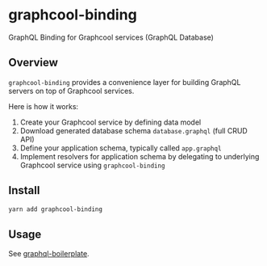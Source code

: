 # graphcool-binding

GraphQL Binding for Graphcool services (GraphQL Database)

## Overview

`graphcool-binding` provides a convenience layer for building GraphQL servers on top of Graphcool services.

Here is how it works:

1. Create your Graphcool service by defining data model
1. Download generated database schema `database.graphql` (full CRUD API)
1. Define your application schema, typically called `app.graphql`
1. Implement resolvers for application schema by delegating to underlying Graphcool service using `graphcool-binding`

## Install

```sh
yarn add graphcool-binding
```

## Usage

See [graphql-boilerplate](https://github.com/graphcool/graphql-boilerplate).
